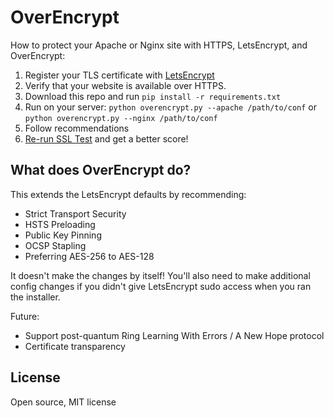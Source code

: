# OverEncrypt

How to protect your Apache or Nginx site with HTTPS, LetsEncrypt, and OverEncrypt:

1. Register your TLS certificate with <a href="https://letsencrypt.org">LetsEncrypt</a>
2. Verify that your website is available over HTTPS.
3. Download this repo and run ```pip install -r requirements.txt```
4. Run on your server: ```python overencrypt.py --apache /path/to/conf``` or ```python overencrypt.py --nginx /path/to/conf```
5. Follow recommendations
6. <a href="https://www.ssllabs.com/ssltest/index.html">Re-run SSL Test</a> and get a better score!

## What does OverEncrypt do?

This extends the LetsEncrypt defaults by recommending:

* Strict Transport Security
* HSTS Preloading
* Public Key Pinning
* OCSP Stapling
* Preferring AES-256 to AES-128

It doesn't make the changes by itself!  You'll also need to make additional
config changes if you didn't give LetsEncrypt sudo access when you ran the
installer.

Future:

* Support post-quantum Ring Learning With Errors / A New Hope protocol
* Certificate transparency

## License

Open source, MIT license
